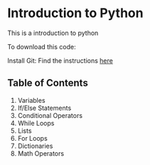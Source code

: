 # Introduction to Python
This is a introduction to python

To download this code:

Install Git: Find the instructions [here](https://github.com/git-guides/install-git)

## Table of Contents
1. Variables
2. If/Else Statements
3. Conditional Operators
4. While Loops
5. Lists
6. For Loops
7. Dictionaries
8. Math Operators